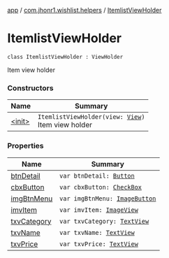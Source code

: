 [app](../../index.md) / [com.jhonr1.wishlist.helpers](../index.md) / [ItemlistViewHolder](./index.md)

# ItemlistViewHolder

`class ItemlistViewHolder : ViewHolder`

Item view holder

### Constructors

| Name | Summary |
|---|---|
| [&lt;init&gt;](-init-.md) | `ItemlistViewHolder(view: `[`View`](https://developer.android.com/reference/android/view/View.html)`)`<br>Item view holder |

### Properties

| Name | Summary |
|---|---|
| [btnDetail](btn-detail.md) | `var btnDetail: `[`Button`](https://developer.android.com/reference/android/widget/Button.html) |
| [cbxButton](cbx-button.md) | `var cbxButton: `[`CheckBox`](https://developer.android.com/reference/android/widget/CheckBox.html) |
| [imgBtnMenu](img-btn-menu.md) | `var imgBtnMenu: `[`ImageButton`](https://developer.android.com/reference/android/widget/ImageButton.html) |
| [imvItem](imv-item.md) | `var imvItem: `[`ImageView`](https://developer.android.com/reference/android/widget/ImageView.html) |
| [txvCategory](txv-category.md) | `var txvCategory: `[`TextView`](https://developer.android.com/reference/android/widget/TextView.html) |
| [txvName](txv-name.md) | `var txvName: `[`TextView`](https://developer.android.com/reference/android/widget/TextView.html) |
| [txvPrice](txv-price.md) | `var txvPrice: `[`TextView`](https://developer.android.com/reference/android/widget/TextView.html) |
